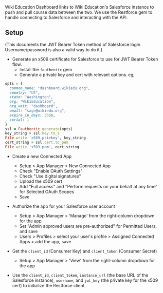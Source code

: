 Wiki Education Dashboard links to Wiki Education's Salesforce instance to push and pull course data between the two. We use the Restforce gem to handle connecting to Salesforce and interacting with the API.

## Setup

(This documents the JWT Bearer Token method of Salesforce login. Username/password is also a valid way to do it.)

* Generate an x509 certificate for Salesforce to use for JWT Bearer Token flow.
  * Install the `fauthentic` gem
  * Generate a private key and cert with relevant options. eg,
  
```ruby
opts = {
  common_name: "dashboard.wikiedu.org",
  country: "US",
  state: "Washington",
  org: "WikiEducation",
  org_unit: "dashboard",
  email: "sage@wikiedu.org",
  expire_in_days: 3650,
  serial: 1
}
ssl = Fauthentic.generate(opts)
key_string = ssl.key.to_s
File.write 'x509.privkey', key_string
cert_string = ssl.cert.to_pem
File.write 'x509.pem', cert_string
```

* Create a new Connected App
  * Setup > App Manager > New Connected App
  * Check "Enable OAuth Settings"
  * Check "Use digital signatures"
  * Upload the x509 cert
  * Add "Full access" and "Perform requests on your behalf at any time" for Selected OAuth Scopes
  * Save

* Authorize the app for your Salesforce user account
  * Setup > App Manager > 'Manage' from the right-column dropdown for the app
  * Set "Admin approved users are pre-authorized" for Permitted Users, and save
  * Users > Profiles > select your user's profile > Assigned Connected Apps > add the app, save

* Get the `client_id` (Consumer Key) and `client_token` (Consumer Secret)
  * Setup > App Manager > 'View' from the right-column dropdown for the app
  
* Use the `client_id`, `client_token`, `instance_url` (the base URL of the Salesforce instance), `username`, and `jwt_key` (the private key for the x509 cert) to initialize the Restforce client.
